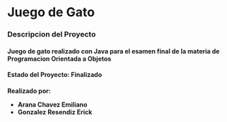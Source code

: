 <h1>Juego de Gato</h1>
<h3>Descripcion del Proyecto</h3>
<h4>Juego de gato realizado con Java para el esamen final de la materia de Programacion Orientada a Objetos</h4>
<h4>Estado del Proyecto: Finalizado</h4>
<h4>Realizado por: 
  <ul>
    <li>Arana Chavez Emiliano</li>
    <li>Gonzalez Resendiz Erick</li>
  </ul>
</h4>
